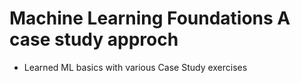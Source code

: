 # Machine Learning Foundations A case study approch
* Learned ML basics with various Case Study exercises 
